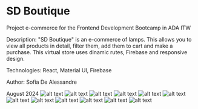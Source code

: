 # SD Boutique

Project e-commerce for the Frontend Development Bootcamp in ADA ITW

Description: "SD Boutique" is an e-commerce of lamps. This allows you to view all products in detail, filter them, add them to cart and make a purchase. This virtual store uses dinamic rutes, Firebase and responsive design. 

Technologies: React, Material UI, Firebase

Author: Sofía De Alessandre

August 2024
![alt text](src/assets-img/img1-readme.png)
![alt text](src/assets-img/img2-readme.png)
![alt text](src/assets-img/img3-readme.png)
![alt text](src/assets-img/img4-readme.png)
![alt text](src/assets-img/img5-readme.png)
![alt text](src/assets-img/img6-readme.png)
![alt text](src/assets-img/img7-readme.png)
![alt text](src/assets-img/img8-readme.png)
![alt text](src/assets-img/img9-readme.png)
![alt text](src/assets-img/img10-readme.png)
![alt text](src/assets-img/img11-readme.png)
![alt text](src/assets-img/img12-readme.png)




